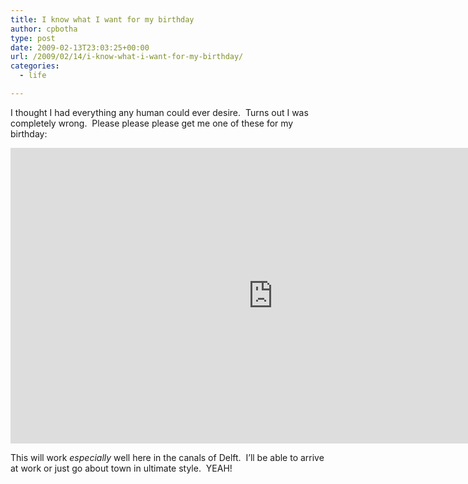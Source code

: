 ```yaml
---
title: I know what I want for my birthday
author: cpbotha
type: post
date: 2009-02-13T23:03:25+00:00
url: /2009/02/14/i-know-what-i-want-for-my-birthday/
categories:
  - life

---
```

I thought I had everything any human could ever desire.  Turns out I was completely wrong.  Please please please get me one of these for my birthday:

<div class="jetpack-video-wrapper">
<span class="embed-youtube" style="text-align:center; display: block;"><iframe allowfullscreen="true" class="youtube-player" height="473" src="https://www.youtube.com/embed/7-KczCp0OQ4?version=3&amp;rel=1&amp;fs=1&amp;autohide=2&amp;showsearch=0&amp;showinfo=1&amp;iv_load_policy=1&amp;wmode=transparent" style="border:0;" type="text/html" width="840"></iframe></span>
</div>

This will work _especially_ well here in the canals of Delft.  I’ll be able to arrive at work or just go about town in ultimate style.  YEAH!
